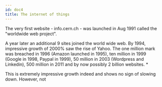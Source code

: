 ```yaml
---
id: doc4
title: The internet of things
---
```


The very first website - info.cern.ch - was launched in Aug 1991 called the "worldwide web project".

A year later an additional 9 sites joined the world wide web.  By 1994, impressive growth of 2000% saw the rise of Yahoo.  The one million mark was breached in 1996 (Amazon launched in 1995), ten million in 1999 (Google in 1998, Paypal in 1999),  50 million in 2003 (Wordpress and Linkedin), 500 million in 2011 and by now possibly 2 billion websites.  *

This is extremely impressive growth indeed and shows no sign of slowing down.  However, not
